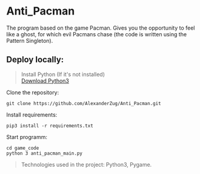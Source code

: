 # Anti_Pacman
The program based on the game Pacman. Gives you the opportunity to feel like a ghost, for which evil Pacmans chase (the code is written using the Pattern Singleton).

## Deploy locally:

> Install Python (If it's not installed)<br>
> [Download Python3](https://www.python.org/downloads/)

Clone the repository:
```
git clone https://github.com/AlexanderZug/Anti_Pacman.git
```

Install requirements:
```
pip3 install -r requirements.txt
```


Start programm:
```
cd game_code
python 3 anti_pacman_main.py
```

> Technologies used in the project: Python3, Pygame.
